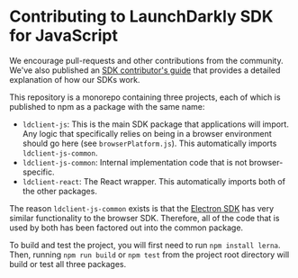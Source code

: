 # Contributing to LaunchDarkly SDK for JavaScript

We encourage pull-requests and other contributions from the community. We've also published an [SDK contributor's guide](http://docs.launchdarkly.com/docs/sdk-contributors-guide) that provides a detailed explanation of how our SDKs work.

This repository is a monorepo containing three projects, each of which is published to npm as a package with the same name:

- `ldclient-js`: This is the main SDK package that applications will import. Any logic that specifically relies on being in a browser environment should go here (see `browserPlatform.js`). This automatically imports `ldclient-js-common`.
- `ldclient-js-common`: Internal implementation code that is not browser-specific.
- `ldclient-react`: The React wrapper. This automatically imports both of the other packages.

The reason `ldclient-js-common` exists is that the [Electron SDK](https://github.com/launchdarkly/electron-client) has very similar functionality to the browser SDK. Therefore, all of the code that is used by both has been factored out into the common package.

To build and test the project, you will first need to run `npm install lerna`. Then, running `npm run build` or `npm test` from the project root directory will build or test all three packages.

